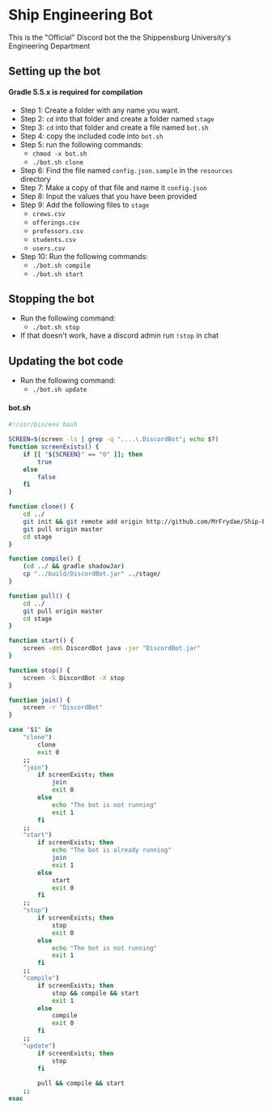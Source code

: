 # Ship Engineering Bot
This is the "Official" Discord bot the the Shippensburg University's Engineering Department

## Setting up the bot
#### Gradle 5.5.x is required for compilation
* Step 1: Create a folder with any name you want.
* Step 2: ``cd`` into that folder and create a folder named ``stage``
* Step 3: ``cd`` into that folder and create a file named ``bot.sh``
* Step 4: copy the included code into ``bot.sh``
* Step 5: run the following commands:
    * ``chmod -x bot.sh``
    * ``./bot.sh clone``
* Step 6: Find the file named ``config.json.sample`` in the ``resources`` directory
* Step 7: Make a copy of that file and name it ``config.json``
* Step 8: Input the values that you have been provided
* Step 9: Add the following files to ``stage``
    * ``crews.csv``
    * ``offerings.csv``
    * ``professors.csv``
    * ``students.csv``
    * ``users.csv``
* Step 10: Run the following commands:
    * ``./bot.sh compile``
    * ``./bot.sh start``
    
## Stopping the bot
* Run the following command:
    * ``./bot.sh stop``
* If that doesn't work, have a discord admin run ``!stop`` in chat
    
## Updating the bot code
* Run the following command:
    * ``./bot.sh update``
    

#### bot.sh
```bash
#!/usr/bin/env bash

SCREEN=$(screen -ls | grep -q "....\.DiscordBot"; echo $?)
function screenExists() {
    if [[ "${SCREEN}" == "0" ]]; then
        true
    else
        false
    fi
}

function clone() {
    cd ../
    git init && git remote add origin http://github.com/MrFrydae/Ship-ENGR-Bot.git
    git pull origin master
    cd stage
}

function compile() {
    (cd ../ && gradle shadowJar)
    cp "../build/DiscordBot.jar" ../stage/
}

function pull() {
    cd ../
    git pull origin master
    cd stage
}

function start() {
    screen -dmS DiscordBot java -jar "DiscordBot.jar"
}

function stop() {
    screen -S DiscordBot -X stop
}

function join() {
    screen -r "DiscordBot"
}

case "$1" in
    "clone")
        clone
        exit 0
    ;;
    "join")
        if screenExists; then
            join
            exit 0
        else
            echo "The bot is not running"
            exit 1
        fi
    ;;
    "start")
        if screenExists; then
            echo "The bot is already running"
            join
            exit 1
        else
            start
            exit 0
        fi
    ;;
    "stop")
        if screenExists; then
            stop
            exit 0
        else
            echo "The bot is not running"
            exit 1
        fi
    ;;
    "compile")
        if screenExists; then
            stop && compile && start
            exit 1
        else
            compile
            exit 0
        fi
    ;;
    "update")
        if screenExists; then
            stop
        fi
        
        pull && compile && start
    ;;
esac
```